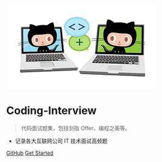 ![logo](img/icon.png)

# Coding-Interview

> 代码面试题集，包括剑指 Offer、编程之美等。

* 记录各大互联网公司 IT 技术面试高频题

[GitHub](https://github.com/doocs/coding-interview/)
[Get Started](#Coding-Interview)